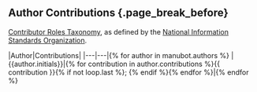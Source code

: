## Author Contributions {.page_break_before}

[Contributor Roles Taxonomy](https://credit.niso.org/), as defined by the [National Information Standards Organization](https://credit.niso.org/contributor-roles-defined/).

|Author|Contributions|
|---|---|{% for author in manubot.authors %}
|{{author.initials}}|{% for contribution in author.contributions %}{{ contribution }}{% if not loop.last %}; {% endif %}{% endfor %}|{% endfor %}
